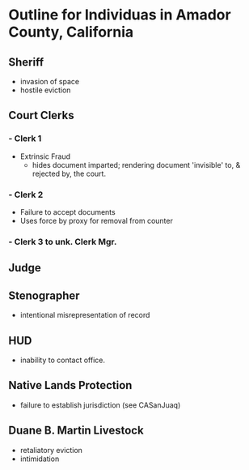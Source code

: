 # Outline for Individuas in Amador County, California

## Sheriff

- invasion of space
- hostile eviction

## Court Clerks

### - Clerk 1

- Extrinsic Fraud
  - hides document imparted; rendering document 'invisible' to, & rejected by, the court.

### - Clerk 2

- Failure to accept documents
- Uses force by proxy for removal from counter

### - Clerk 3 to unk. Clerk Mgr.



## Judge

## Stenographer

- intentional misrepresentation of record

## HUD

- inability to contact office.

## Native Lands Protection

- failure to establish jurisdiction (see CASanJuaq)

## Duane B. Martin Livestock

- retaliatory eviction
- intimidation
  